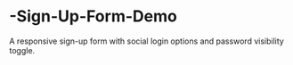# -Sign-Up-Form-Demo
A responsive sign-up form with social login options and password visibility toggle.
